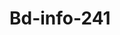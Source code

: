 # Bd-info-241
<div>
  <img height="300" src"https://www.figma.com/file/Bkb713VJz66jqJnNVdUQl3/Screenshot_20240229_104252_Canva?type=design&node-id=0%3A1&mode=design&t=vGJkZ7UulfhiSPdO-1" />
</div>



